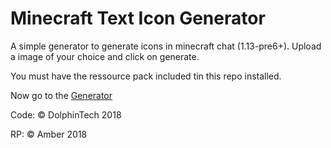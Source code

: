 # Minecraft Text Icon Generator

A simple generator to generate icons in minecraft chat (1.13-pre6+).
Upload a image of your choice and click on generate.


You must have the ressource pack included tin this repo installed.

Now go to the [Generator](
http://htmlpreview.github.io/?https://github.com/DolphinTechCodes/MinecraftTextIconGenerator/blob/master/generator.html)

Code: © DolphinTech 2018

RP:   © Amber 2018
